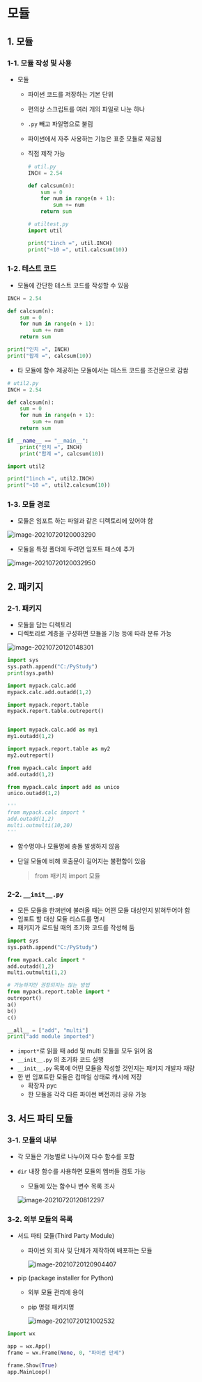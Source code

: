 # 모듈

## 1. 모듈

### 1-1. 모듈 작성 및 사용

* 모듈

  * 파이썬 코드를 저장하는 기본 단위

  * 편의상 스크립트를 여러 개의 파일로 나눈 하나

  * `.py` 빼고 파일명으로 불림

  * 파이썬에서 자주 사용하는 기능은 표준 모듈로 제공됨

  * 직접 제작 가능

    ```python
    # util.py
    INCH = 2.54
    
    def calcsum(n):
        sum = 0
        for num in range(n + 1):
            sum += num
        return sum
    ```

    ```python
    # utiltest.py
    import util
    
    print("1inch =", util.INCH)
    print("~10 =", util.calcsum(10))
    ```



### 1-2. 테스트 코드

* 모듈에 간단한 테스트 코드를 작성할 수 있음

```python
INCH = 2.54

def calcsum(n):
    sum = 0
    for num in range(n + 1):
        sum += num
    return sum

print("인치 =", INCH)
print("합계 =", calcsum(10))
```
* 타 모듈에 함수 제공하는 모듈에서는 테스트 코드를 조건문으로 감쌈

```python
# util2.py
INCH = 2.54

def calcsum(n):
    sum = 0
    for num in range(n + 1):
        sum += num
    return sum

if __name__ == "__main__":
    print("인치 =", INCH)
    print("합계 =", calcsum(10))
```

```python
import util2

print("1inch =", util2.INCH)
print("~10 =", util2.calcsum(10))
```



### 1-3. 모듈 경로

* 모듈은 임포트 하는 파일과 같은 디렉토리에 있어야 함

![image-20210720120003290](md-images/image-20210720120003290.png)

* 모듈을 특정 폴더에 두려면 임포트 패스에 추가

![image-20210720120032950](md-images/image-20210720120032950.png)





## 2. 패키지

### 2-1. 패키지

* 모듈을 담는 디렉토리
* 디렉토리로 계층을 구성하면 모듈을 기능 등에 따라 분류 가능

![image-20210720120148301](md-images/image-20210720120148301.png)

```python
import sys
sys.path.append("C:/PyStudy")
print(sys.path)

import mypack.calc.add
mypack.calc.add.outadd(1,2)

import mypack.report.table
mypack.report.table.outreport()


import mypack.calc.add as my1
my1.outadd(1,2)

import mypack.report.table as my2
my2.outreport()

from mypack.calc import add
add.outadd(1,2)

from mypack.calc import add as unico
unico.outadd(1,2)

'''
from mypack.calc import *
add.outadd(1,2)
multi.outmulti(10,20)
'''
```

* 함수명이나 모듈명에 충돌 발생하지 않음

* 단일 모듈에 비해 호출문이 길어지는 불편함이 있음

  > from 패키치 import 모듈



### 2-2. `__init__.py`

* 모든 모듈을 한꺼번에 불러올 때는 어떤 모듈 대상인지 밝혀두어야 함
* 임포트 할 대상 모듈 리스트를 명시
* 패키지가 로드될 때의 초기화 코드를 작성해 둠

```python
import sys
sys.path.append("C:/PyStudy")

from mypack.calc import *
add.outadd(1,2)
multi.outmulti(1,2)

# 가능하지만 권장되지는 않는 방법
from mypack.report.table import *
outreport()
a()
b()
c()
```

```python
__all__ = ["add", "multi"]
print("add module imported")
```

* `import*`로 읽을 때 add 및 multi 모듈을 모두 읽어 옴
* `__init__.py` 의 초기화 코드 실행
* `__init__.py` 목록에 어떤 모듈을 작성할 것인지는 패키지 개발자 재량
* 한 번 임포트한 모듈은 컴파일 상태로 캐시에 저장
  * 확장자 pyc
  * 한 모듈을 각각 다른 파이썬 버전끼리 공유 가능





## 3. 서드 파티 모듈

### 3-1. 모듈의 내부

* 각 모듈은 기능별로 나누어져 다수 함수를 포함

* `dir` 내장 함수를 사용하면 모듈의 멤버들 검토 가능

  *  모듈에 있는 함수나 변수 목록 조사

    ![image-20210720120812297](md-images/image-20210720120812297.png)



### 3-2. 외부 모듈의 목록

* 서드 파티 모듈(Third Party Module)

  * 파이썬 외 회사 및 단체가 제작하여 배포하는 모듈

    ![image-20210720120904407](md-images/image-20210720120904407.png)

* pip (package installer for Python)

  * 외부 모듈 관리에 용이

  * pip 명령 패키지명

    ![image-20210720121002532](md-images/image-20210720121002532.png)

```python
import wx

app = wx.App()
frame = wx.Frame(None, 0, "파이썬 만세")

frame.Show(True)
app.MainLoop()
```

